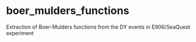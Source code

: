 # boer_mulders_functions
Extraction of Boer-Mulders functions from the DY events in E906/SeaQuest experiment
